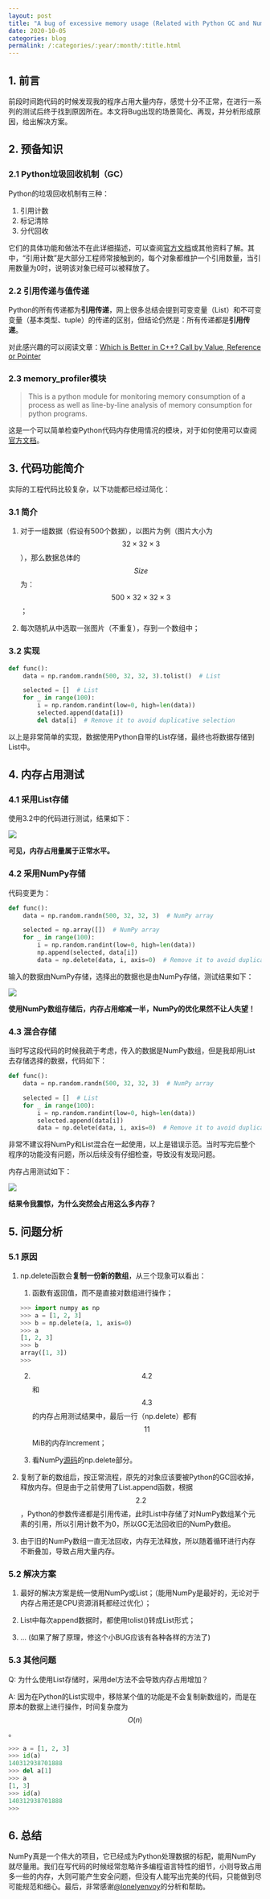 ```yaml
---
layout: post
title: "A bug of excessive memory usage (Related with Python GC and NumPy)"
date: 2020-10-05
categories: blog
permalink: /:categories/:year/:month/:title.html
---
```


## 1. 前言
前段时间跑代码的时候发现我的程序占用大量内存，感觉十分不正常，在进行一系列的测试后终于找到原因所在。本文将Bug出现的场景简化、再现，并分析形成原因，给出解决方案。

## 2. 预备知识

### 2.1 Python垃圾回收机制（GC）

Python的垃圾回收机制有三种：
1. 引用计数
2. 标记清除
3. 分代回收

它们的具体功能和做法不在此详细描述，可以查阅[官方文档](https://docs.python.org/3/library/gc.html)或其他资料了解。其中，“引用计数”是大部分工程师常接触到的，每个对象都维护一个引用数量，当引用数量为0时，说明该对象已经可以被释放了。

### 2.2 引用传递与值传递

Python的所有传递都为**引用传递**，网上很多总结会提到可变变量（List）和不可变变量（基本类型、tuple）的传递的区别，但结论仍然是：所有传递都是**引用传递**。

对此感兴趣的可以阅读文章：[Which is Better in C++? Call by Value, Reference or Pointer](https://zhchuu.github.io/blog/2020/08/which-is-better-in-cpp-call-by-value-vs-reference-vs-pointer.html)

### 2.3 memory_profiler模块

> This is a python module for monitoring memory consumption of a process as well as line-by-line analysis of memory consumption for python programs.

这是一个可以简单检查Python代码内存使用情况的模块，对于如何使用可以查阅[官方文档](https://pypi.org/project/memory-profiler/)。

## 3. 代码功能简介

实际的工程代码比较复杂，以下功能都已经过简化：

### 3.1 简介

1. 对于一组数据（假设有500个数据），以图片为例（图片大小为$$32 \times 32 \times 3$$），那么数据总体的$$Size$$为：$$500 \times 32 \times 32 \times 3$$；

2. 每次随机从中选取一张图片（不重复），存到一个数组中；

### 3.2 实现

```Python
def func():
    data = np.random.randn(500, 32, 32, 3).tolist()  # List

    selected = []  # List
    for _ in range(100):
        i = np.random.randint(low=0, high=len(data))
        selected.append(data[i])
        del data[i]  # Remove it to avoid duplicative selection
```

以上是非常简单的实现，数据使用Python自带的List存储，最终也将数据存储到List中。

## 4. 内存占用测试

### 4.1 采用List存储

使用3.2中的代码进行测试，结果如下：

![](/assets/a-bug-of-excessive-memory-usage/list.png)

**可见，内存占用量属于正常水平。**

### 4.2 采用NumPy存储

代码变更为：
```Python
def func():
    data = np.random.randn(500, 32, 32, 3)  # NumPy array

    selected = np.array([])  # NumPy array
    for _ in range(100):
        i = np.random.randint(low=0, high=len(data))
        np.append(selected, data[i])
        data = np.delete(data, i, axis=0)  # Remove it to avoid duplicative selection
```

输入的数据由NumPy存储，选择出的数据也是由NumPy存储，测试结果如下：

![](/assets/a-bug-of-excessive-memory-usage/numpy.png)

**使用NumPy数组存储后，内存占用缩减一半，NumPy的优化果然不让人失望！**

### 4.3 混合存储

当时写这段代码的时候我疏于考虑，传入的数据是NumPy数组，但是我却用List去存储选择的数据，代码如下：

```Python
def func():
    data = np.random.randn(500, 32, 32, 3)  # NumPy array

    selected = []  # List
    for _ in range(100):
        i = np.random.randint(low=0, high=len(data))
        selected.append(data[i])
        data = np.delete(data, i, axis=0)  # Remove it to avoid duplicative selection
```

非常不建议将NumPy和List混合在一起使用，以上是错误示范。当时写完后整个程序的功能没有问题，所以后续没有仔细检查，导致没有发现问题。

内存占用测试如下：

![](/assets/a-bug-of-excessive-memory-usage/combine.png)

**结果令我震惊，为什么突然会占用这么多内存？**

## 5. 问题分析

### 5.1 原因

1. np.delete函数会**复制一份新的数组**，从三个现象可以看出：

   1) 函数有返回值，而不是直接对数组进行操作；
   ```Python
   >>> import numpy as np
   >>> a = [1, 2, 3]
   >>> b = np.delete(a, 1, axis=0)
   >>> a
   [1, 2, 3]
   >>> b
   array([1, 3])
   >>> 
   ```
   2) $$4.2$$和$$4.3$$的内存占用测试结果中，最后一行（np.delete）都有$$11$$MiB的内存Increment；

   3) 看NumPy[源码](https://github.com/numpy/numpy/blob/master/numpy/lib/function_base.py#L4296)的np.delete部分。
   
2. 复制了新的数组后，按正常流程，原先的对象应该要被Python的GC回收掉，释放内存。但是由于之前使用了List.append函数，根据$$2.2$$，Python的参数传递都是引用传递，此时List中存储了对NumPy数组某个元素的引用，所以引用计数不为0，所以GC无法回收旧的NumPy数组。

3. 由于旧的NumPy数组一直无法回收，内存无法释放，所以随着循环进行内存不断叠加，导致占用大量内存。

### 5.2 解决方案

1. 最好的解决方案是统一使用NumPy或List；（能用NumPy是最好的，无论对于内存占用还是CPU资源消耗都经过优化）；

2. List中每次append数据时，都使用tolist()转成List形式；

3. ... (如果了解了原理，修这个小BUG应该有各种各样的方法了)

### 5.3 其他问题

Q: 为什么使用List存储时，采用del方法不会导致内存占用增加？

A: 因为在Python的List实现中，移除某个值的功能是不会复制新数组的，而是在原本的数据上进行操作，时间复杂度为$$O(n)$$。

```Python
>>> a = [1, 2, 3]
>>> id(a)
140312938701888
>>> del a[1]
>>> a
[1, 3]
>>> id(a)
140312938701888
>>> 
```

## 6. 总结

NumPy真是一个伟大的项目，它已经成为Python处理数据的标配，能用NumPy就尽量用。我们在写代码的时候经常忽略许多编程语言特性的细节，小则导致占用多一些的内存，大则可能产生安全问题，但没有人能写出完美的代码，只能做到尽可能规范和细心。最后，非常感谢[@lonelyenvoy](https://envoy.ink/)的分析和帮助。
